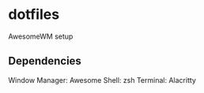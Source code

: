 # dotfiles
AwesomeWM setup

## Dependencies

Window Manager: Awesome
Shell: zsh
Terminal: Alacritty
